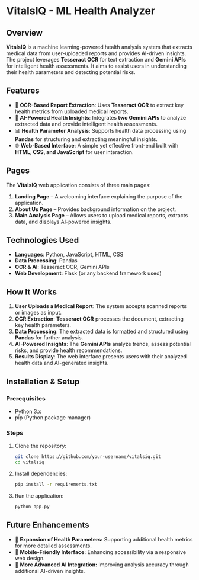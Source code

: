 # VitalsIQ - ML Health Analyzer

## Overview  
**VitalsIQ** is a machine learning-powered health analysis system that extracts medical data from user-uploaded reports and provides AI-driven insights. The project leverages **Tesseract OCR** for text extraction and **Gemini APIs** for intelligent health assessments. It aims to assist users in understanding their health parameters and detecting potential risks.

## Features  
- 📄 **OCR-Based Report Extraction**: Uses **Tesseract OCR** to extract key health metrics from uploaded medical reports.  
- 🧠 **AI-Powered Health Insights**: Integrates **two Gemini APIs** to analyze extracted data and provide intelligent health assessments.  
- 📊 **Health Parameter Analysis**: Supports health data processing using **Pandas** for structuring and extracting meaningful insights.  
- 🌐 **Web-Based Interface**: A simple yet effective front-end built with **HTML, CSS, and JavaScript** for user interaction.  

## Pages  
The **VitalsIQ** web application consists of three main pages:  
1. **Landing Page** – A welcoming interface explaining the purpose of the application.  
2. **About Us Page** – Provides background information on the project.  
3. **Main Analysis Page** – Allows users to upload medical reports, extracts data, and displays AI-powered insights.  

## Technologies Used  
- **Languages**: Python, JavaScript, HTML, CSS  
- **Data Processing**: Pandas  
- **OCR & AI**: Tesseract OCR, Gemini APIs  
- **Web Development**: Flask (or any backend framework used)  

## How It Works  
1. **User Uploads a Medical Report**: The system accepts scanned reports or images as input.  
2. **OCR Extraction**: **Tesseract OCR** processes the document, extracting key health parameters.  
3. **Data Processing**: The extracted data is formatted and structured using **Pandas** for further analysis.  
4. **AI-Powered Insights**: The **Gemini APIs** analyze trends, assess potential risks, and provide health recommendations.  
5. **Results Display**: The web interface presents users with their analyzed health data and AI-generated insights.  

## Installation & Setup  
### Prerequisites  
- Python 3.x  
- pip (Python package manager)  

### Steps  
1. Clone the repository:  
   ```bash
   git clone https://github.com/your-username/vitalsiq.git
   cd vitalsiq
2. Install dependencies:
   ```bash
   pip install -r requirements.txt
3. Run the application:
   ```bash
   python app.py

## Future Enhancements  
- 🏥 **Expansion of Health Parameters:** Supporting additional health metrics for more detailed assessments.
- 📱 **Mobile-Friendly Interface:** Enhancing accessibility via a responsive web design.  
- 🧬 **More Advanced AI Integration:** Improving analysis accuracy through additional AI-driven insights.
